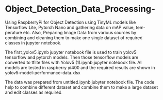 # Object_Detection_Data_Processing-
Using RaspberryPi for Object Detection using TinyML models like Tensorflow Lite, Pytorch Nano and gathering data on mAP value, tem‐ perature etc. Also, Preparing Image Data from various sources by combining and cleaning them to make one single dataset of required classes in jupyter notebook.

The first_yolov5.ipynb jupyter notebook file is used to train yolov5 tensorflow and pytorch models. Then those tensorflow models are converted  to tflite files with Yolov5 (1).ipynb jupyter notebook file. All models are tested in raspberry pi400 and the required results are shown in yolov5-model-performance-data.xlsx

The data was prepared from untitled.ipynb jubyter notebook file. The code help to combine different dataset and combine them to make a large dataset and edit classes as required.

